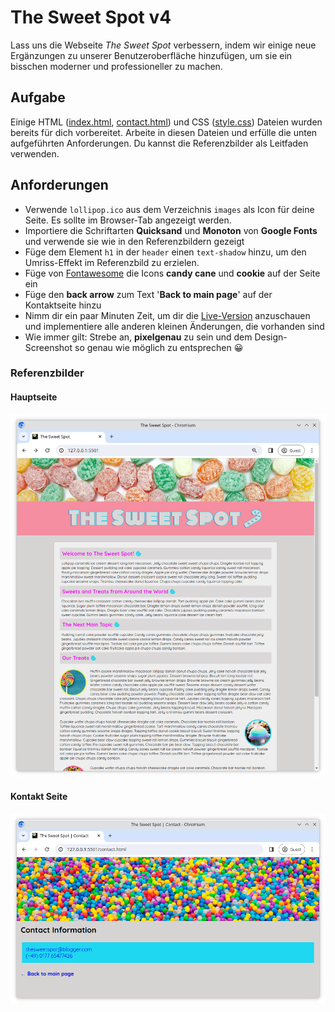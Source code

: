 # The Sweet Spot v4

Lass uns die Webseite _The Sweet Spot_ verbessern, indem wir einige neue Ergänzungen zu unserer Benutzeroberfläche hinzufügen, um sie ein bisschen moderner und professioneller zu machen.

## Aufgabe

Einige HTML ([index.html](/index.html), [contact.html](/contact.html)) und CSS ([style.css](/style.css)) Dateien wurden bereits für dich vorbereitet. Arbeite in diesen Dateien und erfülle die unten aufgeführten Anforderungen. Du kannst die Referenzbilder als Leitfaden verwenden.

## Anforderungen

- Verwende `lollipop.ico` aus dem Verzeichnis `images` als Icon für deine Seite. Es sollte im Browser-Tab angezeigt werden.
- Importiere die Schriftarten **Quicksand** und **Monoton** von **Google Fonts** und verwende sie wie in den Referenzbildern gezeigt
- Füge dem Element `h1` in der `header` einen `text-shadow` hinzu, um den Umriss-Effekt im Referenzbild zu erzielen.
- Füge von [Fontawesome](https://fontawesome.com/) die Icons **candy cane** und **cookie** auf der Seite ein
- Füge den **back arrow** zum Text '**Back to main page**' auf der Kontaktseite hinzu
- Nimm dir ein paar Minuten Zeit, um dir die [Live-Version](https://digitalcareerinstitute.github.io/UIB-UI-UX-the-sweet-spot-v4/) anzuschauen und implementiere alle anderen kleinen Änderungen, die vorhanden sind
- Wie immer gilt: Strebe an, **pixelgenau** zu sein und dem Design-Screenshot so genau wie möglich zu entsprechen 😀

### Referenzbilder

#### Hauptseite

![Hauptseite](images/main.png)

#### Kontakt Seite

![Kontaktseite](images/contact.png)
